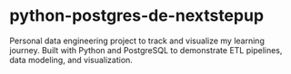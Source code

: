 # python-postgres-de-nextstepup
Personal data engineering project to track and visualize my learning journey. Built with Python and PostgreSQL to demonstrate ETL pipelines, data modeling, and visualization.
